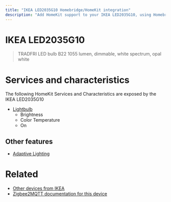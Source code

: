 ```yaml
---
title: "IKEA LED2035G10 Homebridge/HomeKit integration"
description: "Add HomeKit support to your IKEA LED2035G10, using Homebridge, Zigbee2MQTT and homebridge-z2m."
---
```

<!---
This file has been GENERATED using src/docgen/docgen.ts
DO NOT EDIT THIS FILE MANUALLY!
-->
# IKEA LED2035G10
> TRADFRI LED bulb B22 1055 lumen, dimmable, white spectrum, opal white


# Services and characteristics
The following HomeKit Services and Characteristics are exposed by
the IKEA LED2035G10

* [Lightbulb](../../light.md)
  * Brightness
  * Color Temperature
  * On


## Other features
* [Adaptive Lighting](../../light.md)


# Related
* [Other devices from IKEA](../index.md#ikea)
* [Zigbee2MQTT documentation for this device](https://www.zigbee2mqtt.io/devices/LED2035G10.html)